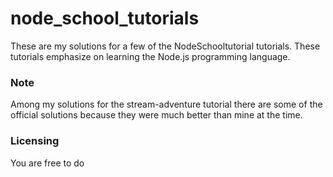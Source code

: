 # node_school_tutorials

These are my solutions for a few of the NodeSchooltutorial tutorials. These tutorials emphasize on learning the Node.js programming language.

### Note
Among my solutions for the stream-adventure tutorial there are some of the official solutions because they were much better than mine at the time.

### Licensing
You are free to do 
